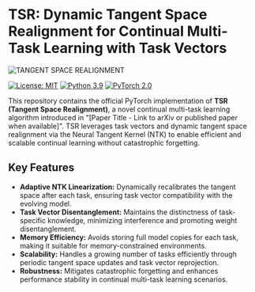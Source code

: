 # TSR: Dynamic Tangent Space Realignment for Continual Multi-Task Learning with Task Vectors
![TANGENT SPACE REALIGNMENT](https://github.com/user-attachments/assets/2bbc0243-fc65-422c-a1fe-f51003a21cea)

[![License: MIT](https://img.shields.io/badge/License-MIT-yellow.svg)](https://opensource.org/licenses/MIT)
[![Python 3.9](https://img.shields.io/badge/python-3.9-blue.svg)](https://www.python.org/downloads/release/python-390/)
[![PyTorch 2.0](https://img.shields.io/badge/pytorch-2.0-orange.svg)](https://pytorch.org/)

This repository contains the official PyTorch implementation of **TSR (Tangent Space Realignment)**, a novel continual multi-task learning algorithm introduced in "[Paper Title - Link to arXiv or published paper when available]". TSR leverages task vectors and dynamic tangent space realignment via the Neural Tangent Kernel (NTK) to enable efficient and scalable continual learning without catastrophic forgetting.

## Key Features

* **Adaptive NTK Linearization:** Dynamically recalibrates the tangent space after each task, ensuring task vector compatibility with the evolving model.
* **Task Vector Disentanglement:**  Maintains the distinctness of task-specific knowledge, minimizing interference and promoting weight disentanglement.
* **Memory Efficiency:**  Avoids storing full model copies for each task, making it suitable for memory-constrained environments.
* **Scalability:**  Handles a growing number of tasks efficiently through periodic tangent space updates and task vector reprojection.
* **Robustness:**  Mitigates catastrophic forgetting and enhances performance stability in continual multi-task learning scenarios.
